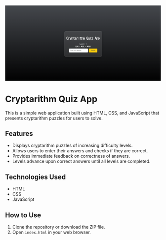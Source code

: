 ![alt_text](https://github.com/Narzetts/Cryptarithm-Quiz-Simple/blob/main/Demo.png?raw=true)

# Cryptarithm Quiz App

This is a simple web application built using HTML, CSS, and JavaScript that presents cryptarithm puzzles for users to solve.

## Features

- Displays cryptarithm puzzles of increasing difficulty levels.
- Allows users to enter their answers and checks if they are correct.
- Provides immediate feedback on correctness of answers.
- Levels advance upon correct answers until all levels are completed.

## Technologies Used

- HTML
- CSS
- JavaScript

## How to Use

1. Clone the repository or download the ZIP file.
2. Open `index.html` in your web browser.
